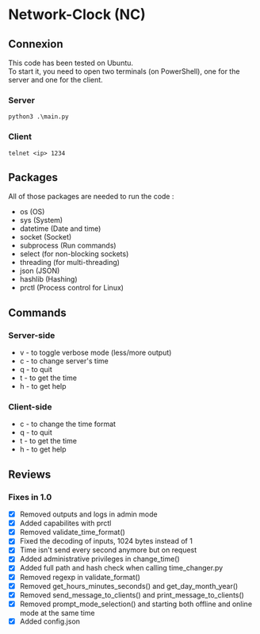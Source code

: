 # Network-Clock (NC)

## Connexion

This code has been tested on Ubuntu. \
To start it, you need to open two terminals (on PowerShell), one for the server and one for the client.

### Server

``python3 .\main.py``

### Client

``telnet <ip> 1234``

## Packages

All of those packages are needed to run the code :
 - os (OS)
 - sys (System)
 - datetime (Date and time)
 - socket (Socket)
 - subprocess (Run commands)
 - select (for non-blocking sockets)
 - threading (for multi-threading)
 - json (JSON)
 - hashlib (Hashing)
 - prctl (Process control for Linux)

## Commands

### Server-side

 - v - to toggle verbose mode (less/more output)
 - c - to change server's time
 - q - to quit
 - t - to get the time
 - h - to get help

### Client-side

- c - to change the time format
- q - to quit
- t - to get the time
- h - to get help

## Reviews

### Fixes in 1.0

- [x] Removed outputs and logs in admin mode
- [x] Added capabilites with prctl
- [x] Removed validate_time_format()
- [x] Fixed the decoding of inputs, 1024 bytes instead of 1
- [x] Time isn't send every second anymore but on request
- [x] Added administrative privileges in change_time()
- [x] Added full path and hash check when calling time_changer.py
- [x] Removed regexp in validate_format()
- [x] Removed get_hours_minutes_seconds() and get_day_month_year()
- [x] Removed send_message_to_clients() and print_message_to_clients()
- [x] Removed prompt_mode_selection() and starting both offline and online mode at the same time
- [x] Added config.json